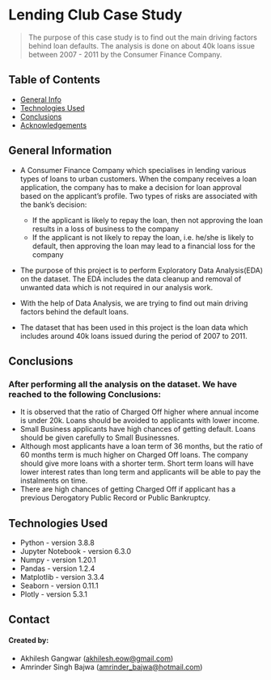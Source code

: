 # Lending Club Case Study
> The purpose of this case study is to find out the main driving factors behind loan defaults. The analysis is done on about 40k loans issue between 2007 - 2011 by the Consumer Finance Company.


## Table of Contents
* [General Info](#general-information)
* [Technologies Used](#technologies-used)
* [Conclusions](#conclusions)
* [Acknowledgements](#acknowledgements)

<!-- You can include any other section that is pertinent to your problem -->

## General Information
- A Consumer Finance Company which specialises in lending various types of loans to urban customers. When the company receives a loan application, the company has to make a decision for loan approval based on the applicant’s profile. Two types of risks are associated with the bank’s decision:
   - If the applicant is likely to repay the loan, then not approving the loan results in a loss of business to the company
   - If the applicant is not likely to repay the loan, i.e. he/she is likely to default, then approving the loan may lead to a financial loss for the company

- The purpose of this project is to perform Exploratory Data Analysis(EDA) on the dataset. The EDA includes the data cleanup and removal of unwanted data which is not required in our analysis work. 
- With the help of Data Analysis, we are trying to find out main driving factors behind the default loans.
- The dataset that has been used in this project is the loan data which includes around 40k loans issued during the period of 2007 to 2011. 

<!-- You don't have to answer all the questions - just the ones relevant to your project. -->

## Conclusions
### After performing all the analysis on the dataset. We have reached to the following Conclusions:
- It is observed that the ratio of Charged Off higher where annual income is under 20k. Loans should be avoided to applicants with lower income.
- Small Business applicants have high chances of getting default. Loans should be given carefully to Small Businessnes.
- Although most applicants have a loan term of 36 months, but the ratio of 60 months term is much higher on Charged Off loans. The company should give more loans with a shorter term. Short term loans will have lower interest rates than long term and applicants will be able to pay the instalments on time.
- There are high chances of getting Charged Off if applicant has a previous Derogatory Public Record or Public Bankruptcy.

<!-- You don't have to answer all the questions - just the ones relevant to your project. -->


## Technologies Used
- Python - version 3.8.8
- Jupyter Notebook - version 6.3.0
- Numpy - version 1.20.1
- Pandas - version 1.2.4
- Matplotlib - version 3.3.4
- Seaborn - version 0.11.1
- Plotly - version 5.3.1


<!-- As the libraries versions keep on changing, it is recommended to mention the version of library used in this project -->


## Contact
#### Created by:
- Akhilesh Gangwar (akhilesh.eow@gmail.com)
- Amrinder Singh Bajwa (amrinder_bajwa@hotmail.com) 



<!-- Optional -->
<!-- ## License -->
<!-- This project is open source and available under the [... License](). -->

<!-- You don't have to include all sections - just the one's relevant to your project -->
